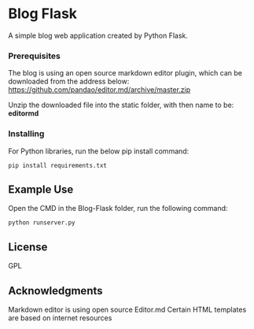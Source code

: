 # Blog Flask

A simple blog web application created by Python Flask.


### Prerequisites

The blog is using an open source markdown editor plugin, which can be downloaded from the address below:
https://github.com/pandao/editor.md/archive/master.zip

Unzip the downloaded file into the static folder, with then name to be: **editormd**

### Installing

For Python libraries, run the below pip install command:

```
pip install requirements.txt
```

## Example Use

Open the CMD in the Blog-Flask folder, run the following command:

```
python runserver.py
```

## License

GPL

## Acknowledgments

Markdown editor is using open source Editor.md
Certain HTML templates are based on internet resources
